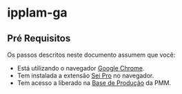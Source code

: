# ipplam-ga


## Pré Requisitos
Os passos descritos neste documento assumem que você:
- Está utilizando o navegador [Google Chrome](https://www.google.com/chrome/?brand=BNSD&gclid=CjwKCAjwn8SLBhAyEiwAHNTJbUuhHxpq0P6ZzRLC0hrU0tnx766oblth1vwL6UyTf_ozm09MNt92IxoCPrsQAvD_BwE&gclsrc=aw.ds).
- Tem instalada a extensão [Sei Pro](https://chrome.google.com/webstore/detail/sei-pro/pdbbapplhjopafpgidbgceccbbmehcjj?hl=pt-BR) no navegador.
- Tem acesso a liberado na [Base de Produção](https://sip.maringa.pr.gov.br/sip/login.php?sigla_orgao_sistema=PMM&sigla_sistema=SEI) da PMM.
